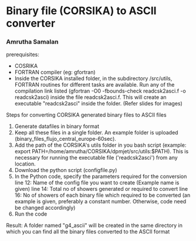 # Binary file (CORSIKA) to ASCII converter 
### Amrutha Samalan

prerequisites:
* COSRIKA
* FORTRAN compiler (eg: gfortran)
* Inside the CORSIKA installed folder, in the subdirectory /src/utils, FORTRAN routines for different tasks are available. Run any of the compilation link  listed (gfortran -O0 -fbounds-check readcsk2asci.f -o readcsk2asci) inside the file readcsk2asci.f. This will create an executable "readcsk2asci" inside the folder. (Refer slides for images)


Steps for converting CORSIKA generated binary files to ASCII files

1. Generate datafiles in binary format
2. Keep all these files in a single folder. An example folder is uploaded (binary_files_flujo_central_europe-60sec).
3. Add the path of the CORSIKA's utils folder in you bash script (example: export PATH=/home/amrutha/CORSIKA/dpmjet/src/utils:$PATH). This is necessary for running the executable file ('readcsk2asci') from any location.
4. Download the python script (configfile.py)
5. In the Python code, specify the parameters required for the conversion
      line 12: Name of the config file you want to create (Example name is given)
      line 14: Total no of showers generated or required to convert
      line 16: No of showers of each binary file which required to be converted (an example is given, preferably a constant number. Otherwise, code need be changed 
               accordingly)
6. Run the code 

Result:  A folder named "g4_ascii" will be created in the same directory in which you can find all the binary files converted to the ASCII format
      
